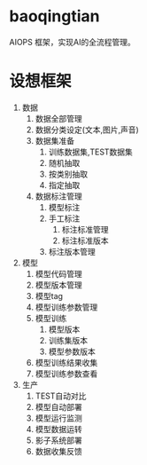 # baoqingtian
AIOPS 框架，实现AI的全流程管理。

# 设想框架

1. 数据
	1. 数据全部管理
	2. 数据分类设定(文本,图片,声音)
	3. 数据集准备
		1. 训练数据集,TEST数据集
		2. 随机抽取
		3. 按类别抽取
		4. 指定抽取
	4. 数据标注管理
		1. 模型标注
		2. 手工标注
			1. 标注标准管理
			2. 标注标准版本
		3. 标注版本管理
2. 模型
	1. 模型代码管理
	2. 模型版本管理
	3. 模型tag
	4. 模型训练参数管理
	5. 模型训练
		1. 模型版本
		2. 训练集版本
		3. 模型参数版本
	6. 模型训练结果收集
	7. 模型训练参数查看
3. 生产
	1. TEST自动对比
	2. 模型自动部署
	3. 模型运行监测
	4. 模型数据运转
	5. 影子系统部署
	6. 数据收集反馈
